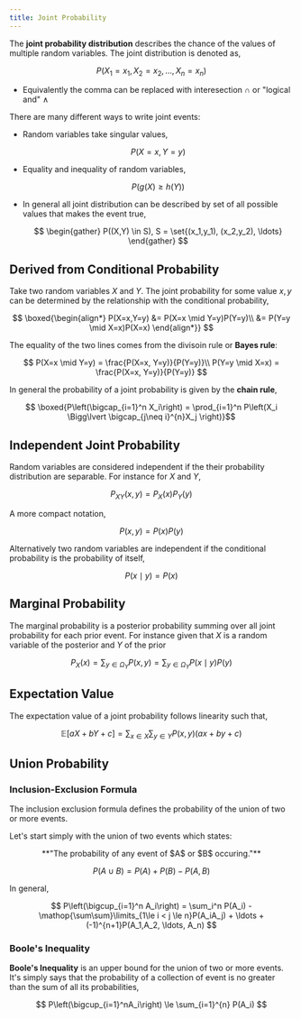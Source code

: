 ```yaml
---
title: Joint Probability
---
```

The **joint probability distribution** describes the chance of the values of multiple random variables. The joint distribution is denoted as,

$$
P(X_1 = x_1, X_2 = x_2, \ldots, X_n = x_n)
$$

* Equivalently the comma can be replaced with interesection $\cap$ or "logical and" $\land$

There are many different ways to write joint events:

* Random variables take singular values,

    $$
    P(X=x, Y=y)
    $$

* Equality and inequality of random variables,

    $$
    P(g(X) \ge h(Y))
    $$

* In general all joint distribution can be described by set of all possible values that makes the event true,

    $$
    \begin{gather}
    P((X,Y) \in S), S = \set{(x_1,y_1), (x_2,y_2), \ldots}
    \end{gather}
    $$

## Derived from Conditional Probability

Take two random variables $X$ and $Y$. The joint probability for some value $x,y$ can be determined by the relationship with the conditional probability,

$$
\boxed{\begin{align*}
P(X=x,Y=y) &= P(X=x \mid Y=y)P(Y=y)\\
&= P(Y=y \mid X=x)P(X=x)
\end{align*}}
$$

The equality of the two lines comes from the divisoin rule or **Bayes rule**:

$$
P(X=x \mid Y=y) = \frac{P(X=x, Y=y)}{P(Y=y)}\\
P(Y=y \mid X=x) = \frac{P(X=x, Y=y)}{P(Y=y)}
$$

In general the probability of a joint probability is given by the **chain rule**,

$$ \boxed{P\left(\bigcap_{i=1}^n X_i\right) = \prod_{i=1}^n P\left(X_i \Bigg\lvert \bigcap_{j\neq  i}^{n}X_j \right)}$$

## Independent Joint Probability

Random variables are considered independent if the their probability distribution are separable. For instance for $X$ and $Y$,

$$ P_{XY}(x,y) = P_X(x)P_Y(y) $$

A more compact notation,

$$ P(x,y) = P(x)P(y) $$

Alternatively two random variables are independent if the conditional probability is the probability of itself,

$$
    P(x \mid y) = P(x)
$$

## Marginal Probability

The marginal probability is a posterior probability summing over all joint probability for each prior event. For instance given that $X$ is a random variable of the posterior and $Y$ of the prior

$$
    P_X(x) = \sum_{y \in \Omega_Y} P(x, y) = \sum_{y \in \Omega_Y}{P(x \mid y)P(y)}
$$

## Expectation Value

The expectation value of a joint probability follows linearity such that,

$$ \mathbb E[aX+bY+c] = \sum_{x \in X}{\sum_{y \in Y}}{P(x,y)(ax+by+c)} $$

## Union Probability

### Inclusion-Exclusion Formula

The inclusion exclusion formula defines the probability of the union of two or more events.

Let's start simply with the union of two events which states:

<center> **"The probability of any event of $A$ or $B$ occuring."** </center>

$$
    P(A \cup B) = P(A) + P(B) - P(A, B)
$$

In general,

$$
    P\left(\bigcup_{i=1}^n A_i\right) = \sum_i^n P(A_i) - \mathop{\sum\sum}\limits_{1\le i < j \le n}P(A_iA_j) + \ldots + (-1)^{n+1}P(A_1,A_2, \ldots, A_n)
$$

### Boole's Inequality

**Boole's Inequality** is an upper bound for the union of two or more events. It's simply says that the probability of a collection of event is no greater than the sum of all its probabilities,

$$
    P\left(\bigcup_{i=1}^nA_i\right) \le \sum_{i=1}^{n} P(A_i)
$$

